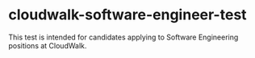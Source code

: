 # cloudwalk-software-engineer-test

This test is intended for candidates applying to Software Engineering positions at CloudWalk.
